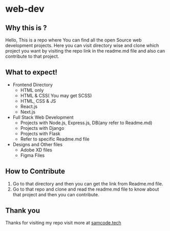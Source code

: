 # web-dev
## Why this is ?
Hello, This is a repo where You can find all the open Source web development projects. Here you can visit directory wise and clone which project you want by visiting the repo link in the readme.md file and also can contribute to that project.

## What to expect!

 - Frontend Directory
	 - HTML only
	 - HTML & CSS( You may get SCSS)
	 - HTML, CSS & JS 
	 - React.js
	 - Next.js
- Full Stack Web Development 
	 - Projects with Node.js, Express.js, DB(any refer to Readme.md)
	 - Projects with Django
	 - Projects with Flask
	 - Refer to specific Readme.md file
- Designs and Other files
	 - Adobe XD files 
	 - Figma Files
## How to Contribute
1. Go to that directory and then you can get the link from Readme.md file.
2. Go to that repo and clone and read the readme.md file to know about that project and then you can contribute.
## Thank you 
Thanks for visiting my repo visit more at [samcode.tech](https://samcode.tech/)